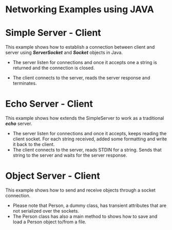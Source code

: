 # Networking Examples using JAVA

# Simple Server - Client
This example shows how to establish a connection between client and server using ***ServerSocket*** and ***Socket*** objects in Java. 

- The server listen for connections and once it accepts one a string is returned and the connection is closed. 

- The client connects to the server, reads the server response and terminates.

# Echo Server - Client
This example shows how extends the SimpleServer to work as a traditional ***echo*** server. 

- The server listen for connections and once it accepts, keeps reading the client socket. For each string received, added some formatting and write it back to the client.
- The client connects to the server, reads STDIN for a string. Sends that string to the server and waits for the server response.


# Object Server - Client
This example shows how to send and receive objects through a socket connection.

- Please note that Person, a dummy class, has transient attributes that are not serialized over the sockets. 
- The Person class has also a main method to shows how to save and load a Person object to/from a file. 